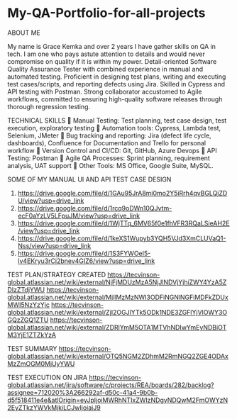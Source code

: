 # My-QA-Portfolio-for-all-projects

ABOUT ME

My name is Grace Kemka and over 2 years I have gather skills on QA in tech. I am one who pays astute attention to details and would never compromise on quality if it is within my power.
Detail-oriented Software Quality Assurance Tester with combined experience in manual and automated 
testing. Proficient in designing test plans, writing and executing test cases/scripts, and reporting defects 
using Jira. Skilled in Cypress and API testing with Postman. Strong collaborator accustomed to Agile 
workflows, committed to ensuring high-quality software releases through thorough regression testing. 

TECHNICAL SKILLS 
 Manual Testing: Test planning, test case design, test execution, exploratory testing 
 Automation tools: Cypress, Lambda test, Selenium, JMeter 
 Bug tracking and reporting: Jira (defect life cycle, dashboards), Confluence for Documentation and 
Trello for personal workflow 
 Version Control and CI/CD: Git, GitHub, Azure Devops 
 API Testing: Postman 
 Agile QA Processes: Sprint planning, requirement analysis, UAT support 
 Other Tools: MS Office, Google Suite, MySQL. 

SOME OF MY MANUAL UI AND API TEST CASE DESIGN
1. https://drive.google.com/file/d/1GAu95JrA8mi0mo2Y5iRrh4qvBGLQjZDU/view?usp=drive_link
2. https://drive.google.com/file/d/1rcq9oDWn10QJvtm-ecF0aYzLV5LFpuJM/view?usp=drive_link
3. https://drive.google.com/file/d/1WjTTq_6MV65f0e1fhVFR3RQaLSieAH2E/view?usp=drive_link
4. https://drive.google.com/file/d/1keXS1Wupyb3YQH5VJd3XmCLUVaQ1-Nss/view?usp=drive_link
5. https://drive.google.com/file/d/1S3FYWOeI5-lv4EKryu3rCi2bnev4GIZ6/view?usp=drive_link

TEST PLAN/STRATEGY CREATED
https://tecvinson-global.atlassian.net/wiki/external/NjFjMDUzMzA5NjJlNDVjYjhiZWY4YzA5ZDIzZTdjYWU
https://tecvinson-global.atlassian.net/wiki/external/MjllMzMzNWI3ODFiNGNlNGFiMDFkZDUxMWI5NzYzYjc
https://tecvinson-global.atlassian.net/wiki/external/ZjI2OGJlYTk5ODk1NDE3ZGFlYjVlOWY3OGQzZGQ1ZTU
https://tecvinson-global.atlassian.net/wiki/external/ZDRlYmM5OTA1MTVhNDIwYmEyNDBiOTM3YjE1ZTZkYzA

TEST SUMMARY
https://tecvinson-global.atlassian.net/wiki/external/OTQ5NGM2ZDhmM2RmNGQ2ZGE4ODAxMzZmOGM0MjUyYWU

TEST EXECUTION ON JIRA
https://tecvinson-global.atlassian.net/jira/software/c/projects/REA/boards/282/backlog?assignee=712020%3A266292af-d50c-41a4-9b0b-d5f518411e4e&atlOrigin=eyJpIjoiMWRhNTIxZWIzNDgyNDQwM2FmOWYzN2EyZTkzYWVkMjkiLCJwIjoiaiJ9

